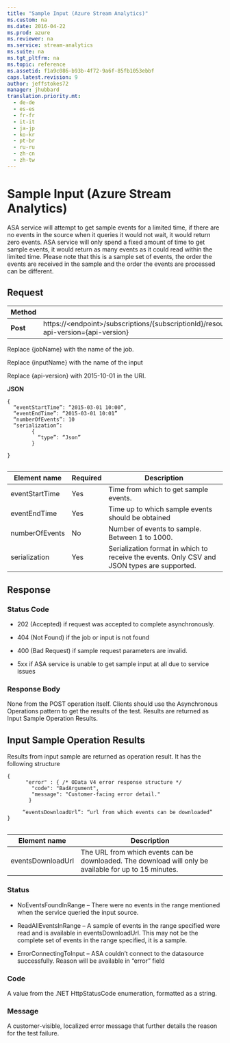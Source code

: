 ```yaml
---
title: "Sample Input (Azure Stream Analytics)"
ms.custom: na
ms.date: 2016-04-22
ms.prod: azure
ms.reviewer: na
ms.service: stream-analytics
ms.suite: na
ms.tgt_pltfrm: na
ms.topic: reference
ms.assetid: f1a9c086-b93b-4f72-9a6f-85fb1053ebbf
caps.latest.revision: 9
author: jeffstokes72
manager: jhubbard
translation.priority.mt: 
  - de-de
  - es-es
  - fr-fr
  - it-it
  - ja-jp
  - ko-kr
  - pt-br
  - ru-ru
  - zh-cn
  - zh-tw
---
```

# Sample Input (Azure Stream Analytics)
  ASA service will attempt to get sample events for a limited time, if there are no events in the source when it queries it would not wait, it would return zero events. ASA service will only spend a fixed amount of time to get sample events, it would return as many events as it could read within the limited time. Please note that this is a sample set of events, the order the events are received in the sample and the order the events are processed can be different.  
  
## Request  
  
|Method|Request URI|  
|------------|-----------------|  
|**Post**|https://<endpoint\>/subscriptions/{subscriptionId}/resourceGroups/{resourceGroupName}/providers/Microsoft.StreamAnalytics/streamingjobs/{jobName}/inputs/{inputName}/sample?api-version={api-version}|  
  
 Replace {jobName} with the name of the job.  
  
 Replace {inputName} with the name of the input  
  
 Replace {api-version} with 2015-10-01 in the URI.  
  
 **JSON**  
  
```  
{  
  “eventStartTime”: “2015-03-01 10:00”,  
  “eventEndTime”: “2015-03-01 10:01”  
  “numberOfEvents”: 10  
  “serialization”:  
        {  
          “type”: “Json”  
        }  
  
}  
  
```  
  
|Element name|Required|Description|  
|------------------|--------------|-----------------|  
|eventStartTime|Yes|Time from which to get sample events.|  
|eventEndTime|Yes|Time up to which sample events should be obtained|  
|numberOfEvents|No|Number of events to sample. Between 1 to 1000.|  
|serialization|Yes|Serialization format in which to receive the events. Only CSV and JSON types are supported.|  
  
## Response  
  
### Status Code  
  
-   202 (Accepted) if request was accepted to complete asynchronously.  
  
-   404 (Not Found) if the job or input is not found  
  
-   400 (Bad Request) if sample request parameters are invalid.  
  
-   5xx if ASA service is unable to get sample input at all due to service issues  
  
### Response Body  
 None from the POST operation itself. Clients should use the Asynchronous Operations pattern to get the results of the test. Results are returned as Input Sample Operation Results.  
  
## Input Sample Operation Results  
 Results from input sample are returned as operation result. It has the following structure  
  
```  
{  
      "error" : { /* OData V4 error response structure */  
        "code": "BadArgument",  
        "message": "Customer-facing error detail."   
       }  
  
     “eventsDownloadUrl”: “url from which events can be downloaded”  
}  
  
```  
  
|Element name|Description|  
|------------------|-----------------|  
|eventsDownloadUrl|The URL from which events can be downloaded. The download will only be available for up to 15 minutes.|  
  
### Status  
  
-   NoEventsFoundInRange – There were no events in the range mentioned when the service queried the input source.  
  
-   ReadAllEventsInRange – A sample of events in the range specified were read and is available in eventsDownloadUrl. This may not be the complete set of events in the range specified, it is a sample.  
  
-   ErrorConnectingToInput – ASA couldn’t connect to the datasource successfully. Reason will be available in “error” field  
  
### Code  
 A value from the .NET HttpStatusCode enumeration, formatted as a string.  
  
### Message  
 A customer-visible, localized error message that further details the reason for the test failure.  
  
  